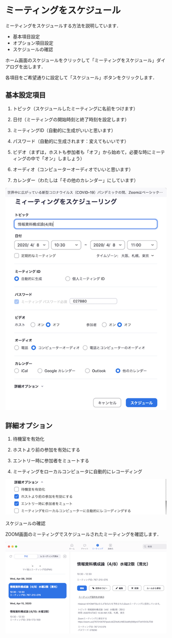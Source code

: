 # ミーティングをスケジュール

ミーティングをスケジュールする方法を説明しています．

  * 基本項目設定
  * オプション項目設定
  * スケジュールの確認


ホーム画面のスケジュールをクリックして「ミーティングをスケジュール」ダイアログを出します．

各項目をご希望通りに設定して「スケジュール」ボタンをクリックします．

## 基本設定項目

1. トピック（スケジュールしたミーティングに名前をつけます）

1. 日付（ミーティングの開始時刻と終了時刻を設定します）

1. ミーティングID（自動的に生成がいいと思います）

1. パスワード（自動的に生成されます：変えてもいいです）

1. ビデオ（まずは，ホストも参加者も「オフ」から始めて，必要な時にミーティングの中で「オン」しましょう）

1. オーディオ（コンピューターオーディオでいいと思います）

1. カレンダー（わたしは「その他のカレンダー」にしています）

![schedule dialog](zoom_meeting_schedule2.png)

## 詳細オプション

1. 待機室を有効化

1. ホストより前の参加を有効にする

1. エントリー時に参加者をミュートする

1. ミーティングをローカルコンピュータに自動的にレコーディング

![schedule option](zoom_meeting_schedule_option.png)

スケジュールの確認

ZOOM画面のミーティングでスケジュールされたミーティングを確認します．

![scheduled meeting](zoom_meeting_schedule_list.png)
